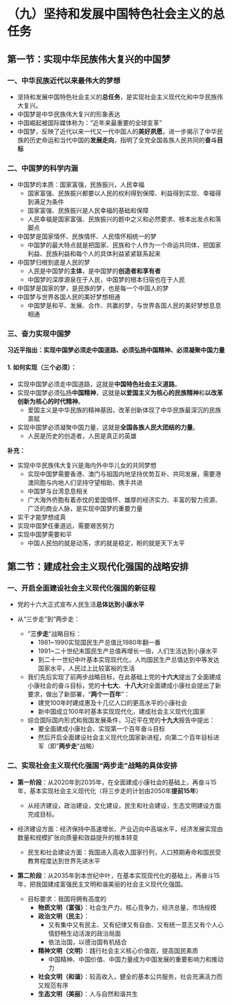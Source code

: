 # （九）坚持和发展中国特色社会主义的总任务

## 第一节：实现中华民族伟大复兴的中国梦

### 一、中华民族近代以来最伟大的梦想

* 坚持和发展中国特色社会主义的**总任务**，是实现社会主义现代化和中华民族伟大复兴。
* 中国梦是中华民族伟大复兴的形象表达
* 中国崛起被国际媒体称为：“近年来最重要的全球变革”
* 中国梦，反映了近代以来一代又一代中国人的**美好夙愿**，进一步揭示了中华民族的历史命运和当代中国的**发展走向**，指明了全党全国各族人民共同的**奋斗目标**

### 二、中国梦的科学内涵

* 中国梦的本质：国家富强，民族振兴，人民幸福
  * 国家富强、民族振兴都要以人民的权利得到保障、利益得到实现、幸福得到满足为条件
  * 国家富强、民族振兴是人民幸福的基础和保障
  * 人民幸福是国家富强、民族振兴的题中之义和必然要求、根本出发点和落脚点
* 中国梦是国家情怀、民族情怀、人民情怀相统一的梦
  * 中国梦的最大特点就是把国家、民族和个人作为一个命运共同体，把国家利益、民族利益和每个人的具体利益紧紧联系起来
* 中国梦归根到底是人民的梦
  * 人民是中国梦的**主体**，是中国梦的**创造者和享有者**
  * 中国梦的深厚源泉在于人民，中国梦的根本归宿也在于人民
* 中国梦是国家的梦，是民族的梦，也是每一个中国人的梦
* 中国梦与世界各国人民的美好梦想相通
  * 中国梦是和平、发展、合作、共赢的梦，与世界各国人民的美好梦想息息相通

### 三、奋力实现中国梦

**习近平指出：实现中国梦必须走中国道路、必须弘扬中国精神、必须凝聚中国力量**

#### 1. 如何实现（三个必须）：

* 实现中国梦必须走中国道路，这就是**中国特色社会主义道路**。
* 实现中国梦必须弘扬**中国精神**，这就是**以爱国主义为核心的民族精神**和**以改革创新为核心的时代精神**。
  * 爱国主义是中华民族的精神基因，改革创新体现了中华民族最深沉的民族禀赋
* 实现中国梦必须凝聚中国力量，这就是**全国各族人民大团结的力量**。
  * 人民是历史的创造者，人民是真正的英雄

**补充：**

* 实现中华民族伟大复兴是海内外中华儿女的共同梦想
  * 实现中国梦需要香港、澳门与祖国内地坚持优势互补、共同发展，需要港澳同胞与内地人们坚持守望相助、携手共进
  * 中国梦与台湾息息相关
  * 广大海外侨胞有着赤忱的爱国情怀、雄厚的经济实力、丰富的智力资源、广泛的商业人脉，是实现中国梦的重要力量
* 实干才能梦想成真
* 实现中国梦任重道远，需要艰苦努力
* 实现中国梦需要和平
  * 中国人民怕的就是动荡，求的就是稳定，盼的就是天下太平



## 第二节：建成社会主义现代化强国的战略安排

### 一、开启全面建设社会主义现代化强国的新征程

* 党的十六大正式宣布人民生活**总体达到小康水平**

* 从“三步走”到“两步走：
  * ”**三步走**“战略目标：
    * 1981~1990实现国民生产总值比1980年翻一番
    * 1991~二十世纪末国民生产总值再增长一倍，人们生活达到小康水平
    * 到二十一世纪中叶基本实现现代化，人均国民生产总值达到中等发达国家水平，人民过上比较富裕的生活
  * 我们先后实现了前两步战略目标，在此基础上党的**十六大**提出了全面建成小康社会的奋斗目标，党的**十七大**、**十八大**对全面建成小康社会提出了新要求，做出了新部署，“**两个一百年**”：
    * 建党100年时建成惠及十几亿人口的更高水平的小康社会
    * 新中国成立100年时基本实现现代化，建成社会主义现代化国家
  * 综合国际国内形式和我国发展条件，习近平在党的**十九大**报告中提出：
    * 要全面建成小康社会、实现第一个百年奋斗目标
    * 然后开启全面建设社会主义现代化国家新进程，向第二个百年目标进军（即”**两步走**“战略）

### 二、实现社会主义现代化强国“两步走”战略的具体安排

* **第一阶段**：从2020年到2035年，在全面建成小康社会的基础上，再奋斗15年，基本实现社会主义现代化（将三步走的计划由2050年**提前15年**）
  * 从经济建设，政治建设，文化建设，民生和社会建设，生态文明建设方面完成目标。
* 经济建设方面：经济保持中高速增长、产业迈向中高端水平，经济发展实现由数量和规模扩张向质量和效益提升的根本转变
  * 民生和社会建设方面：我国进入高收入国家行列，人口预期寿命和国民受教育程度达到世界先进水平
  
* **第二阶段**：从2035年到本世纪中叶，在基本实现现代化的基础上，再奋斗15年，把我国建成富强民主文明和谐美丽的社会主义现代化强国。
  * 目标要求：我国将拥有高度的
    * **物质文明（富强）**：社会生产力，核心竞争力，经济总量，市场规模
    * **政治文明（民主）**：
      * 又有集中又有民主、又有纪律又有自由、又有统一意志又有个人心情舒畅生动活泼的政治局面
      * 依法治国，以德治国有机结合
    * **精神文明（文明）**：践行社会主义核心价值观，提高国民素质
      * 中国精神、中国价值、中国力量成为中国发展的重要影响力和推动力
    * **社会文明（和谐）**：较高收入，健全的基本公共服务，社会充满活力而又规范有序
    * **生态文明（美丽）**：人与自然和谐共生